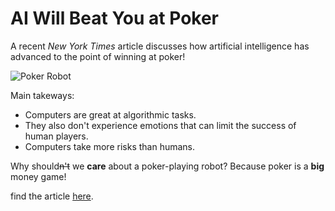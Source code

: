 # AI Will Beat You at Poker

A recent _New York Times_ article discusses how artificial intelligence has advanced to the point of winning at poker!

![Poker Robot](Users/lillian/Desktop/IMT511/pokerRobot.png)

Main takeways:

* Computers are great at algorithmic tasks.
* They also don't experience emotions that can limit the success of human players.
* Computers take more risks than humans.

Why should~~n't~~ we **care** about a poker-playing robot? Because poker is a **big** money game!


find the article [here](https://www.nytimes.com/2019/07/11/science/poker-robot-ai-artificial-intelligence.html).